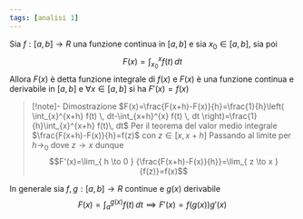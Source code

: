 ```yaml
---
tags: [analisi 1]
---
```

Sia $f:[a,b]\to R$ una funzione continua in $[a,b]$ e sia  $x_{0}\in[a,b]$, sia poi 
$$
F(x)=\int_{x_{0}}^{x} f(t)  \, dt
$$
Allora $F(x)$ è detta funzione integrale di $f(x)$ e $F(x)$ è una funzione continua e derivabile in $[a,b]$ e $\forall {x} \in {[a,b]}$ si ha $F'(x)=f(x)$

>[!note]- Dimostrazione
>$F(x)=\frac{F(x+h)-F(x)}{h}=\frac{1}{h}\left( \int_{x}^{x+h} f(t)  \, dt-\int_{x+h}^{x} f(t)  \, dt \right)=\frac{1}{h}\int_{x}^{x+h} f(t)\, dt$
>Per il teorema del valor medio integrale $\frac{F(x+h)-F(x)}{h}=f(z)$ con $z\in[x,x+h]$
>Passando al limite per $h\to_{0}$ dove $z\to x$ dunque
>$$F'(x)=\lim_{ h \to 0 } {\frac{F(x+h)-F(x)}{h}}=\lim_{ z \to x } {f(z)}=f(x)$$
>

In generale sia $f,g:[a,b]\to R$ continue e $g(x)$ derivabile
$$
F(x)=\int_{a}^{g(x)} f(t) \, dt\implies F'(x)=f(g(x))g'(x)
$$